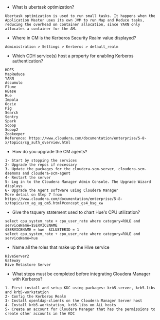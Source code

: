 - What is ubertask optimization?
```
Ubertask optimization is used to run small tasks. It happens when the Application Master uses its own JVM to run Map and Reduce tasks, 
reducing the overhead on container allocation, since YARN only allocates a container for the AM.
```
- Where in CM is the Kerberos Security Realm value displayed?
```
Administration > Settings > Kerberos > default_realm
```
- Which CDH service(s) host a property for enabling Kerberos authentication?
```
HDFS
MapReduce
YARN
Accumulo
Flume
HBase
Hue
Impala
Oozie
Pig
Search
Sentry
Spark
Sqoop
Sqoop2
Zookeeper
Reference: https://www.cloudera.com/documentation/enterprise/5-8-x/topics/sg_auth_overview.html
```
- How do you upgrade the CM agents?
```
1- Start by stopping the services
2- Upgrade the repos if necessary
3- Update the packages for the cloudera-scm-server, cloudera-scm-daemons and cloudera-scm-agent
4- Restart the server
5- Log in to the Cloudera Manager Admin Console. The Upgrade Wizard displays
6- Upgrade the Agent software using Cloudera Manager
More detail on Step 7 from https://www.cloudera.com/documentation/enterprise/5-8-x/topics/cm_ag_ug_cm5.html#concept_gs4_bsg_xw
```
- Give the tsquery statement used to chart Hue's CPU utilization?
```
select cpu_system_rate + cpu_user_rate where category=ROLE and serviceName=$SERVICENAME
$SERVICENAME = hue  $CLUSTERID = 1
select cpu_system_rate + cpu_user_rate where category=ROLE and serviceName=hue 
```
- Name all the roles that make up the Hive service
```
HiveServer2
Gateway
Hive Metastore Server
```
- What steps must be completed before integrating Cloudera Manager with Kerberos?
```
1- First install and setup KDC using packages: krb5-server, krb5-libs and krb5-workstation
2- Config the Kerberos Realm
3- Install openldap-clients on the Cloudera Manager Server host
4- Install krb5-workstation, krb5-libs on ALL hosts
5- Create an account for Cloudera Manager that has the permissions to create other accounts in the KDC 
```